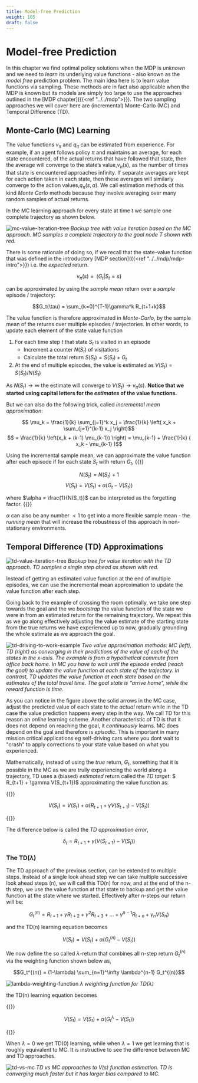 ```yaml
---
title: Model-free Prediction
weight: 105
draft: false
---
```


# Model-free Prediction

In this chapter we find optimal policy solutions when the MDP is _unknown_ and we need to _learn_ its underlying value functions - also known as the  _model free_ prediction problem.  The main idea here is to learn value functions via sampling. These methods are in fact also applicable when the MDP is known but its models are simply too large to use the approaches outlined in the  [MDP chapter]({{<ref "../../mdp">}}). The two sampling approaches we will cover here are (incremental) Monte-Carlo (MC) and Temporal Difference (TD). 

## Monte-Carlo (MC) Learning

The value functions $v_π$ and $q_π$ can be estimated from experience.  For example, if an agent follows policy $\pi$ and maintains an average, for each state encountered, of the actual returns that have followed that state, then the average will converge to the state’s value,$v_π(s)$, as the number of times that state is encountered approaches infinity.  If separate averages are kept for each action taken in each state, then these averages will similarly converge to the action values,$q_π(s,a)$.  We call estimation methods of this kind _Monte Carlo_ methods because they involve averaging over many random samples of actual returns.

In the MC learning approach for every state at time $t$ we sample one complete trajectory as shown below.  

![mc-value-iteration-tree](images/mc-value-iteration-tree.png#center)
*Backup tree with value iteration based on the MC approach. MC samples a complete trajectory to the goal node T shown with red.*

There is some rationale of doing so, if we recall that the state-value function that was defined in the introductory [MDP section]({{<ref "../../mdp/mdp-intro">}}) i.e. the _expected_ return.

$$v_\pi(s) = \mathop{\mathbb{E}_\pi}(G_t | S_t=s)$$

can be approximated by using the _sample mean_ return over a _sample_ episode / trajectory:

$$G_t(\tau) = \sum_{k=0}^{T-1}\gamma^k R_{t+1+k}$$

The value function is therefore approximated in _Monte-Carlo_, by the sample mean of the returns over multiple episodes / trajectories. In other words, to update each element of the state value function 

1. For each time step $t$ that state $S_t$ is visited in an episode
   * Increment a counter $N(S_t)$ of visitations  
   * Calculate the total return $S(S_t) = S(S_t) + G_t$
2. At the end of multiple episodes, the value is estimated as $V(S_t) = S(S_t) / N(S_t)$

As $N(S_t) \rightarrow ∞$ the estimate will converge to $V(S_t) \rightarrow v_\pi(s)$. **Notice that we started using capital letters for the _estimates_ of the value functions.**  

But we can also do the following trick, called _incremental mean approximation_: 

$$ \mu_k = \frac{1}{k} \sum_{j=1}^k x_j = \frac{1}{k} \left( x_k + \sum_{j=1}^{k-1} x_j \right)$$ 
$$ = \frac{1}{k} \left(x_k + (k-1) \mu_{k-1}) \right) =  \mu_{k-1} + \frac{1}{k} ( x_k - \mu_{k-1} )$$

Using the incremental sample mean, we can approximate the value function after each episode if for each state $S_t$ with return $G_t$,
{{<hint danger>}}

$$ N(S_t) = N(S_t) +1 $$
$$ V(S_t) = V(S_t) + \alpha \left( G_t - V(S_t) \right)$$

where $\alpha = \frac{1}{N(S_t)}$ can be interpreted as the forgetting factor. 
{{</hint>}}

$\alpha$ can also be any number $< 1$ to get into a more flexible sample mean - the _running mean_ that will increase the robustness of this approach in non-stationary environments.

## Temporal Difference (TD) Approximations

![td-value-iteration-tree](images/td-value-iteration-tree.png#center)
*Backup tree for value iteration with the TD approach. TD samples a single step ahead as shown with red.* 

Instead of getting an estimated value function at the end of multiple episodes, we can use the incremental mean approximation to update the value function after each step. 

Going back to the example of crossing the room optimally, we take one step towards the goal and the we  _bootstrap_ the value function of the state we were in from an estimated return for the remaining trajectory. We repeat this as we go along effectively adjusting the value estimate of the starting state from the true returns we have experienced up to now, gradually grounding the whole estimate as we approach the goal. 

![td-driving-to-work-example](images/td-driving-to-work-example.png#center)
*Two value approximation methods: MC (left), TD (right) as converging in their predictions of the value of each of the states in the x-axis. The example is from a hypothetical commute from office back home. In MC you have to wait until the episode ended (reach the goal) to update the value function at each state of the trajectory. In contrast, TD updates the value function at each state based on the estimates of the total travel time. The goal state is "arrive home", while the reward function is time.*

As you can notice in the figure above the solid arrows in the MC case, adjust the predicted value of each state to the _actual_ return while in the TD case the value prediction happens every step in the way. We call TD for this reason an _online_ learning scheme. Another characteristic of TD is that it does not depend on reaching the goal, it _continuously_ learns. MC does depend on the goal and therefore is _episodic_. This is important in many mission critical applications eg self-driving cars where you dont wait to "crash" to apply corrections to your state value based on what you experienced.

Mathematically, instead of using the _true_ return, $G_t$, something that it is possible in the MC as we are trully experiencing the world along a trajectory, TD uses a (biased) _estimated_ return called the _TD target_: $ R_{t+1} + \gamma V(S_{t+1})$ approximating the value function as:

{{<hint danger>}}

$$ V(S_t) = V(S_t) + \alpha \left( R_{t+1} + \gamma V(S_{t+1}) - V(S_t) \right)$$

{{</hint>}}

The difference below is called the _TD approximation error_,

$$\delta_t = R_{t+1} + \gamma (V(S_{t+1}) - V(S_t))$$

### The TD($\lambda$)

The TD approach of the previous section, can be extended to multiple steps. Instead of a single look ahead step we can take multiple successive look ahead steps (n), we will call this TD(n) for now, and at the end of the n-th step, we use the value function at that state to backup and get the value function at the state where we started. Effectively after n-steps our return will be:

$$G_t^{(n)} = R_{t+1} + \gamma R_{t+2} + \gamma^2 R_{t+3} + ... + \gamma^{n-1}R_{t+n} + \gamma_n V(S_n)$$

and the TD(n) learning equation becomes

$$ V(S_t) = V(S_t) + \alpha \left( G^{(n)}_t - V(S_t) \right) $$

We now define the so called $\lambda$-return that combines all n-step return $G_t^{(n)}$ via the weighting function shown below as,

$$G_t^{(n)} = (1-\lambda) \sum_{n=1}^\infty \lambda^{n-1} G_t^{(n)}$$

![lambda-weighting-function](images/lambda-weighting-function.png#center)
*$\lambda$ weighting function for TD($\lambda$)*

the TD(n) learning equation becomes

{{<hint danger>}}

$$ V(S_t) = V(S_t) + \alpha \left( G^\lambda_t - V(S_t) \right) $$

{{</hint>}}

When $\lambda=0$ we get TD(0) learning, while when $\lambda=1$ we get learning that is roughly equivalent to MC. It is instructive to see the difference between MC and TD approaches. 

![td-vs-mc](images/td-vs-mc.png#center)
*TD vs MC approaches to $V(s)$ function estimation. TD is converging much faster but it has larger bias compared to MC.* 